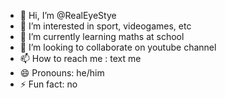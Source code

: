 - 👋 Hi, I’m @RealEyeStye
- 👀 I’m interested in sport, videogames, etc
- 🌱 I’m currently learning maths at school
- 💞️ I’m looking to collaborate on youtube channel
- 📫 How to reach me : text me
- 😄 Pronouns: he/him
- ⚡ Fun fact: no

<!---
RealEyeStye/RealEyeStye is a ✨ special ✨ repository because its `README.md` (this file) appears on your GitHub profile.
You can click the Preview link to take a look at your changes.
--->
